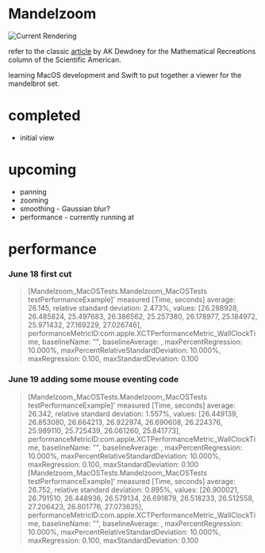 
Mandelzoom
==========

![Current Rendering](http://imgur.com/a1C3bPa)

refer to the classic [article](https://www.scientificamerican.com/media/inline/blog/File/Dewdney_Mandelbrot.pdf) by AK Dewdney for the Mathematical Recreations column of the Scientific American. 

learning MacOS development and Swift to put together a viewer for the mandelbrot set.


# completed
* initial view

# upcoming
* panning
* zooming
* smoothing - Gaussian blur?
* performance - currently running at 


# performance
### June 18 first cut 
> [Mandelzoom_MacOSTests.Mandelzoom_MacOSTests testPerformanceExample]' measured [Time, seconds] average: 26.145, relative standard deviation: 2.473%, values: [26.288928, 26.485824, 25.497683, 26.386562, 25.257380, 26.178977, 25.184972, 25.971432, 27.169229, 27.026746], performanceMetricID:com.apple.XCTPerformanceMetric_WallClockTime, baselineName: "", baselineAverage: , maxPercentRegression: 10.000%, maxPercentRelativeStandardDeviation: 10.000%, maxRegression: 0.100, maxStandardDeviation: 0.100
### June 19 adding some mouse eventing code
> [Mandelzoom_MacOSTests.Mandelzoom_MacOSTests testPerformanceExample]' measured [Time, seconds] average: 26.342, relative standard deviation: 1.557%, values: [26.449139, 26.853080, 26.664213, 26.922974, 26.690608, 26.224376, 25.989110, 25.725439, 26.061260, 25.841773], performanceMetricID:com.apple.XCTPerformanceMetric_WallClockTime, baselineName: "", baselineAverage: , maxPercentRegression: 10.000%, maxPercentRelativeStandardDeviation: 10.000%, maxRegression: 0.100, maxStandardDeviation: 0.100
> [Mandelzoom_MacOSTests.Mandelzoom_MacOSTests testPerformanceExample]' measured [Time, seconds] average: 26.752, relative standard deviation: 0.895%, values: [26.900021, 26.791510, 26.448936, 26.579134, 26.691879, 26.518233, 26.512558, 27.206423, 26.801776, 27.073625], performanceMetricID:com.apple.XCTPerformanceMetric_WallClockTime, baselineName: "", baselineAverage: , maxPercentRegression: 10.000%, maxPercentRelativeStandardDeviation: 10.000%, maxRegression: 0.100, maxStandardDeviation: 0.100

